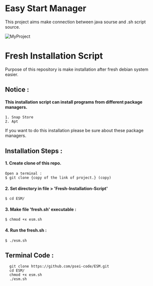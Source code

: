 # Easy Start Manager 
  This project aims make connection between java sourse and .sh script source.

  ![MyProject](https://user-images.githubusercontent.com/89227429/130315396-ac5f1721-4ec7-4c6c-af69-427ab0ecb579.png)
 
 # Fresh Installation Script
Purpose of this repository is make installation after fresh debian system easier.

## Notice :
#### This installation script can install programs from different package managers.
    1. Snap Store
    2. Apt

If you want to do this installation please be sure about these package managers.
    
## Installation Steps :
#### 1. Create clone of this repo.
    Open a terminal : 
    $ git clone {copy of the link of project.} (copy)

#### 2. Set directory in file > 'Fresh-Installation-Script'
    $ cd ESM/

#### 3. Make file 'fresh.sh' executable : 
    $ chmod +x esm.sh

#### 4. Run the fresh.sh :
    $ ./esm.sh
        
## Terminal Code :
      git clone https://github.com/psei-code/ESM.git
      cd ESM/
      chmod +x esm.sh
      ./esm.sh
  
